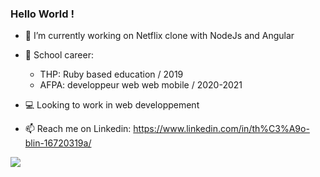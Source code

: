 ### Hello World !

- 🌱 I’m currently working on Netflix clone with NodeJs and Angular <br>

- 📓 School career:
  
  - THP: Ruby based education / 2019
  - AFPA: developpeur web web mobile / 2020-2021
  
 - 💻 Looking to work in web developpement
  
 

- 📫 Reach me on Linkedin: https://www.linkedin.com/in/th%C3%A9o-blin-16720319a/

![](https://komarev.com/ghpvc/?username=theoblin)
